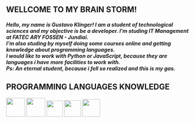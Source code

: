 <h2 align="left"> WELLCOME TO MY BRAIN STORM! </h2>
  <h5> Hello, my name is Gustavo Klinger! I am a student of technological sciences and my objective is be a developer. I'm studing IT Management at FATEC ARY FOSSEN - Jundiaí.<br>I'm also studing by myself doing some courses online and getting knowledge about programming languages.<br> I would like to work with Python or JavaScript, because they are languages i have more facilities to work with.<br>Ps: An eternal student, because i fell so realized and this is my gas.</h5>
  
<h2>PROGRAMMING LANGUAGES KNOWLEDGE</h2>  
<div style="center">
  <img src="https://github.com/GustavoK1/GustavoK/assets/36191144/0cab0e8e-ddd5-42d1-b53f-3677ce466d2f.png" width="51px" />
  <img src="https://github.com/GustavoK1/GustavoK/assets/36191144/add59589-f6d4-42b9-92b6-1a6211a0755f.png" width="51px" />
  <img src="https://github.com/GustavoK1/GustavoK/assets/36191144/d7e14016-fed6-4ee7-bc37-27026172ac58.png" width="44px" />
  <img src="https://github.com/GustavoK1/GustavoK/assets/36191144/606d710e-5348-40b2-9a31-052214431807.png" width="45px" />
  <img src="https://github.com/GustavoK1/GustavoK/assets/36191144/fa5085b9-fb83-4bab-ba1d-fa84bf48bf93.png" width="48px" />
  </div>












